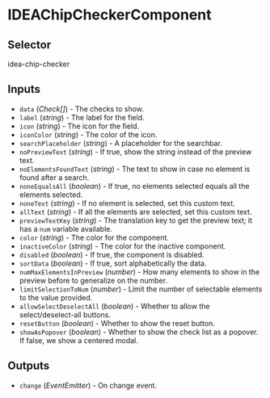 # IDEAChipCheckerComponent

## Selector

idea-chip-checker

## Inputs

- `data` (*Check[]*) - The checks to show.
- `label` (*string*) - The label for the field.
- `icon` (*string*) - The icon for the field.
- `iconColor` (*string*) - The color of the icon.
- `searchPlaceholder` (*string*) - A placeholder for the searchbar.
- `noPreviewText` (*string*) - If true, show the string instead of the preview text.
- `noElementsFoundText` (*string*) - The text to show in case no element is found after a search.
- `noneEqualsAll` (*boolean*) - If true, no elements selected equals all the elements selected.
- `noneText` (*string*) - If no element is selected, set this custom text.
- `allText` (*string*) - If all the elements are selected, set this custom text.
- `previewTextKey` (*string*) - The translation key to get the preview text; it has a `num` variable available.
- `color` (*string*) - The color for the component.
- `inactiveColor` (*string*) - The color for the inactive component.
- `disabled` (*boolean*) - If true, the component is disabled.
- `sortData` (*boolean*) - If true, sort alphabetically the data.
- `numMaxElementsInPreview` (*number*) - How many elements to show in the preview before to generalize on the number.
- `limitSelectionToNum` (*number*) - Limit the number of selectable elements to the value provided.
- `allowSelectDeselectAll` (*boolean*) - Whether to allow the select/deselect-all buttons.
- `resetButton` (*boolean*) - Whether to show the reset button.
- `showAsPopover` (*boolean*) - Whether to show the check list as a popover.
If false, we show a centered modal.

## Outputs

- `change` (*EventEmitter<void>*) - On change event.
